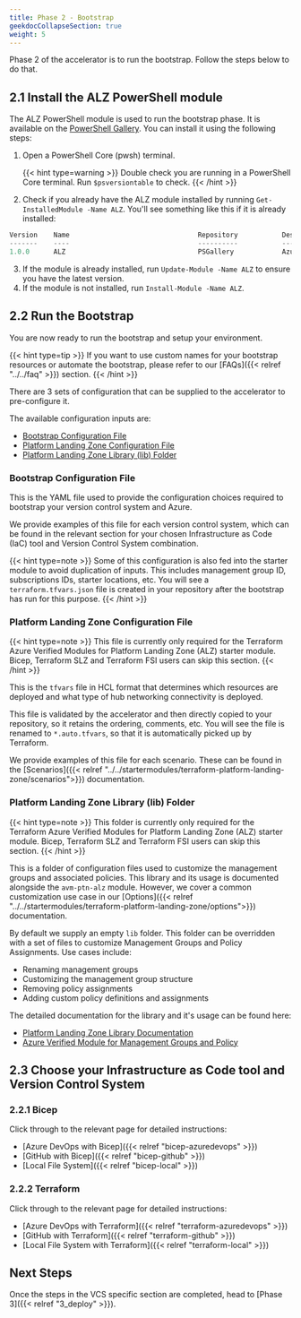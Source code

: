 ```yaml
---
title: Phase 2 - Bootstrap
geekdocCollapseSection: true
weight: 5
---
```


Phase 2 of the accelerator is to run the bootstrap. Follow the steps below to do that.

## 2.1 Install the ALZ PowerShell module

The ALZ PowerShell module is used to run the bootstrap phase. It is available on the [PowerShell Gallery](https://www.powershellgallery.com/packages/ALZ/). You can install it using the following steps:

1. Open a PowerShell Core (pwsh) terminal.

    {{< hint type=warning >}}
Double check you are running in a PowerShell Core terminal. Run `$psversiontable` to check.
    {{< /hint >}}

2. Check if you already have the ALZ module installed  by running `Get-InstalledModule -Name ALZ`. You'll see something like this if it is already installed:

```powershell
Version    Name                                Repository           Description
-------    ----                                ----------           -----------
1.0.0      ALZ                                 PSGallery            Azure Landing Zones Powershell Module
```

3. If the module is already installed, run `Update-Module -Name ALZ` to ensure you have the latest version.
4. If the module is not installed, run `Install-Module -Name ALZ`.

## 2.2 Run the Bootstrap

You are now ready to run the bootstrap and setup your environment. 

{{< hint type=tip >}}
If you want to use custom names for your bootstrap resources or automate the bootstrap, please refer to our [FAQs]({{< relref "../../faq" >}}) section.
{{< /hint >}}

There are 3 sets of configuration that can be supplied to the accelerator to pre-configure it.

The available configuration inputs are:

* [Bootstrap Configuration File](#bootstrap-configuration-file)
* [Platform Landing Zone Configuration File](#platform-landing-zone-configuration-file)
* [Platform Landing Zone Library (lib) Folder](#platform-landing-zone-library-lib-folder)

### Bootstrap Configuration File

This is the YAML file used to provide the configuration choices required to bootstrap your version control system and Azure.

We provide examples of this file for each version control system, which can be found in the relevant section for your chosen Infrastructure as Code (IaC) tool and Version Control System combination.

{{< hint type=note >}}
Some of this configuration is also fed into the starter module to avoid duplication of inputs. This includes management group ID, subscriptions IDs, starter locations, etc. You will see a `terraform.tfvars.json` file is created in your repository after the bootstrap has run for this purpose.
{{< /hint >}}

### Platform Landing Zone Configuration File

{{< hint type=note >}}
This file is currently only required for the Terraform Azure Verified Modules for Platform Landing Zone (ALZ) starter module. Bicep, Terraform SLZ and Terraform FSI users can skip this section.
{{< /hint >}}

This is the `tfvars` file in HCL format that determines which resources are deployed and what type of hub networking connectivity is deployed.

This file is validated by the accelerator and then directly copied to your repository, so it retains the ordering, comments, etc. You will see the file is renamed to `*.auto.tfvars`, so that it is automatically picked up by Terraform.

We provide examples of this file for each scenario. These can be found in the [Scenarios]({{< relref "../../startermodules/terraform-platform-landing-zone/scenarios">}}) documentation.

### Platform Landing Zone Library (lib) Folder

{{< hint type=note >}}
This folder is currently only required for the Terraform Azure Verified Modules for Platform Landing Zone (ALZ) starter module. Bicep, Terraform SLZ and Terraform FSI users can skip this section.
{{< /hint >}}

This is a folder of configuration files used to customize the management groups and associated policies. This library and its usage is documented alongside the `avm-ptn-alz` module. However, we cover a common customization use case in our [Options]({{< relref "../../startermodules/terraform-platform-landing-zone/options">}}) documentation.

By default we supply an empty `lib` folder. This folder can be overridden with a set of files to customize Management Groups and Policy Assignments. Use cases include:

* Renaming management groups
* Customizing the management group structure
* Removing policy assignments
* Adding custom policy definitions and assignments

The detailed documentation for the library and it's usage can be found here:

* [Platform Landing Zone Library Documentation](https://azure.github.io/Azure-Landing-Zones-Library/)
* [Azure Verified Module for Management Groups and Policy](https://registry.terraform.io/modules/Azure/avm-ptn-alz/azurerm/0.10.0)

## 2.3 Choose your Infrastructure as Code tool and Version Control System

### 2.2.1 Bicep

Click through to the relevant page for detailed instructions:

* [Azure DevOps with Bicep]({{< relref "bicep-azuredevops" >}})
* [GitHub with Bicep]({{< relref "bicep-github" >}})
* [Local File System]({{< relref "bicep-local" >}})

### 2.2.2 Terraform

Click through to the relevant page for detailed instructions:

* [Azure DevOps with Terraform]({{< relref "terraform-azuredevops" >}})
* [GitHub with Terraform]({{< relref "terraform-github" >}})
* [Local File System with Terraform]({{< relref "terraform-local" >}})

## Next Steps

Once the steps in the VCS specific section are completed, head to [Phase 3]({{< relref "3_deploy" >}}).
